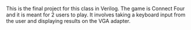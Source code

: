 This is the final project for this class in Verilog. The game is Connect Four and it is meant for 2 users to play. It involves taking a keyboard input from the user and displaying results on the VGA adapter.
